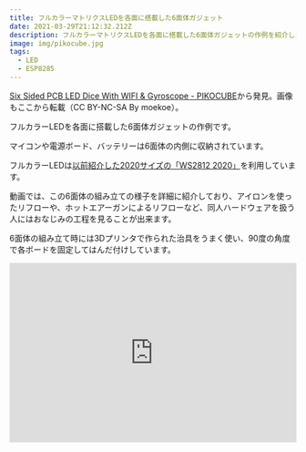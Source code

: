 ```yaml
---
title: フルカラーマトリクスLEDを各面に搭載した6面体ガジェット
date: 2021-03-29T21:12:32.212Z
description: フルカラーマトリクスLEDを各面に搭載した6面体ガジェットの作例を紹介します。
image: img/pikocube.jpg
tags:
  - LED
  - ESP8285
---
```

[Six Sided PCB LED Dice With WIFI & Gyroscope - PIKOCUBE](https://www.instructables.com/Six-Sided-PCB-LED-Dice-With-WIFI-Gyroscope-PIKOCUB/)から発見。画像もここから転載（CC BY-NC-SA By moekoe）。

フルカラーLEDを各面に搭載した6面体ガジェットの作例です。

マイコンや電源ボード、バッテリーは6面体の内側に収納されています。

フルカラーLEDは[以前紹介した2020サイズの「WS2812 2020」](../../post/新部品小型のフルカラーled/)を利用しています。

動画では、この6面体の組み立ての様子を詳細に紹介しており、アイロンを使ったリフローや、ホットエアーガンによるリフローなど、同人ハードウェアを扱う人にはおなじみの工程を見ることが出来ます。

6面体の組み立て時には3Dプリンタで作られた治具をうまく使い、90度の角度で各ボードを固定してはんだ付けしています。

<iframe width="100%" height="315" src="https://www.youtube.com/embed/6NPTslF68Q0" title="YouTube video player" frameborder="0" allow="accelerometer; autoplay; clipboard-write; encrypted-media; gyroscope; picture-in-picture" allowfullscreen></iframe>